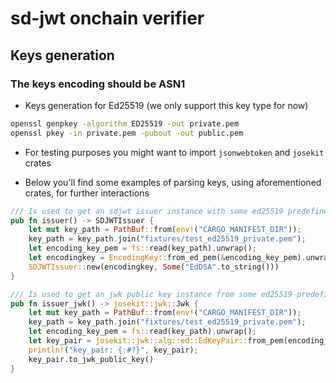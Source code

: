 # sd-jwt onchain verifier

## Keys generation

### The keys encoding should be ASN1

- Keys generation for Ed25519 (we only support this key type for now)

```sh
openssl genpkey -algorithm ED25519 -out private.pem
openssl pkey -in private.pem -pubout -out public.pem
```

- For testing purposes you might want to import `jsonwebtoken` and `josekit` crates

- Below you'll find some examples of parsing keys, using aforementioned crates, for further interactions

```rust
/// Is used to get an sdjwt issuer instance with some ed25519 predefined private key, read from a file
pub fn issuer() -> SDJWTIssuer {
    let mut key_path = PathBuf::from(env!("CARGO_MANIFEST_DIR"));
    key_path = key_path.join("fixtures/test_ed25519_private.pem");
    let encoding_key_pem = fs::read(key_path).unwrap();
    let encodingkey = EncodingKey::from_ed_pem(&encoding_key_pem).unwrap();
    SDJWTIssuer::new(encodingkey, Some("EdDSA".to_string()))
}

/// Is used to get an jwk public key instance from some ed25519 predefined private key, read from a file
pub fn issuer_jwk() -> josekit::jwk::Jwk {
    let mut key_path = PathBuf::from(env!("CARGO_MANIFEST_DIR"));
    key_path = key_path.join("fixtures/test_ed25519_private.pem");
    let encoding_key_pem = fs::read(key_path).unwrap();
    let key_pair = josekit::jwk::alg::ed::EdKeyPair::from_pem(encoding_key_pem).unwrap();
    println!("key_pair: {:#?}", key_pair);
    key_pair.to_jwk_public_key()
}
```
